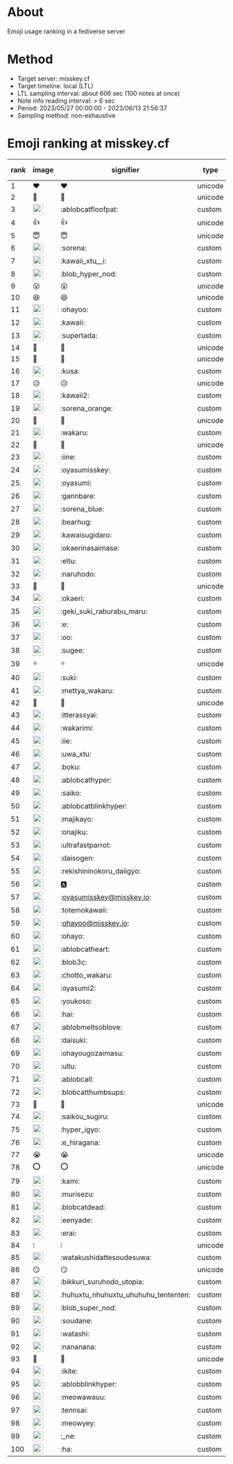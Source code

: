 # About
Emoji usage ranking in a fediverse server

# Method
- Target server: misskey.cf
- Target timeline: local (LTL)
- LTL sampling interval: about 606 sec (100 notes at once)
- Note info reading interval: > 6 sec
- Period: 2023/05/27 00:00:00 - 2023/06/13 21:56:37 
- Sampling method: non-exhaustive

# Emoji ranking at misskey.cf

|rank|image|signifier|type|frequency score|
|----|----|----|----|----|
|1|❤|❤|unicode|12797|
|2|🎉|🎉|unicode|10096|
|3|<img height="24" src="https://misskey.cf/emoji/ablobcatfloofpat.webp">|:ablobcatfloofpat:|custom|6626|
|4|👍|👍|unicode|4756|
|5|😇|😇|unicode|2888|
|6|<img height="24" src="https://misskey.cf/emoji/sorena.webp">|:sorena:|custom|2756|
|7|<img height="24" src="https://misskey.cf/emoji/kawaii_xtu__i.webp">|:kawaii_xtu__i:|custom|2134|
|8|<img height="24" src="https://misskey.cf/emoji/blob_hyper_nod.webp">|:blob_hyper_nod:|custom|2111|
|9|😮|😮|unicode|1734|
|10|😆|😆|unicode|1651|
|11|<img height="24" src="https://misskey.cf/emoji/ohayoo.webp">|:ohayoo:|custom|1533|
|12|<img height="24" src="https://misskey.cf/emoji/kawaii.webp">|:kawaii:|custom|1513|
|13|<img height="24" src="https://misskey.cf/emoji/supertada.webp">|:supertada:|custom|1426|
|14|🤔|🤔|unicode|1341|
|15|🙌|🙌|unicode|1248|
|16|<img height="24" src="https://misskey.cf/emoji/kusa.webp">|:kusa:|custom|1230|
|17|😥|😥|unicode|1141|
|18|<img height="24" src="https://misskey.cf/emoji/kawaii2.webp">|:kawaii2:|custom|1007|
|19|<img height="24" src="https://misskey.cf/emoji/sorena_orange.webp">|:sorena_orange:|custom|1003|
|20|🥺|🥺|unicode|915|
|21|<img height="24" src="https://misskey.cf/emoji/wakaru.webp">|:wakaru:|custom|882|
|22|💙|💙|unicode|814|
|23|<img height="24" src="https://misskey.cf/emoji/iine.webp">|:iine:|custom|723|
|24|<img height="24" src="https://misskey.cf/emoji/oyasumisskey.webp">|:oyasumisskey:|custom|720|
|25|<img height="24" src="https://misskey.cf/emoji/oyasumi.webp">|:oyasumi:|custom|717|
|26|<img height="24" src="https://misskey.cf/emoji/gannbare.webp">|:gannbare:|custom|696|
|27|<img height="24" src="https://misskey.cf/emoji/sorena_blue.webp">|:sorena_blue:|custom|672|
|28|<img height="24" src="https://misskey.cf/emoji/bearhug.webp">|:bearhug:|custom|639|
|29|<img height="24" src="https://misskey.cf/emoji/kawaisugidaro.webp">|:kawaisugidaro:|custom|627|
|30|<img height="24" src="https://misskey.cf/emoji/okaerinasaimase.webp">|:okaerinasaimase:|custom|621|
|31|<img height="24" src="https://misskey.cf/emoji/eltu.webp">|:eltu:|custom|577|
|32|<img height="24" src="https://misskey.cf/emoji/naruhodo.webp">|:naruhodo:|custom|566|
|33|🍮|🍮|unicode|549|
|34|<img height="24" src="https://misskey.cf/emoji/okaeri.webp">|:okaeri:|custom|531|
|35|<img height="24" src="https://misskey.cf/emoji/geki_suki_raburabu_maru.webp">|:geki_suki_raburabu_maru:|custom|523|
|36|<img height="24" src="https://misskey.cf/emoji/e.webp">|:e:|custom|502|
|37|<img height="24" src="https://misskey.cf/emoji/oo.webp">|:oo:|custom|485|
|38|<img height="24" src="https://misskey.cf/emoji/sugee.webp">|:sugee:|custom|481|
|39|⭐|⭐|unicode|478|
|40|<img height="24" src="https://misskey.cf/emoji/suki.webp">|:suki:|custom|476|
|41|<img height="24" src="https://misskey.cf/emoji/mettya_wakaru.webp">|:mettya_wakaru:|custom|472|
|42|🫶|🫶|unicode|469|
|43|<img height="24" src="https://misskey.cf/emoji/itterassyai.webp">|:itterassyai:|custom|443|
|44|<img height="24" src="https://misskey.cf/emoji/wakarimi.webp">|:wakarimi:|custom|443|
|45|<img height="24" src="https://misskey.cf/emoji/iie.webp">|:iie:|custom|438|
|46|<img height="24" src="https://misskey.cf/emoji/uwa_xtu.webp">|:uwa_xtu:|custom|437|
|47|<img height="24" src="https://misskey.cf/emoji/boku.webp">|:boku:|custom|418|
|48|<img height="24" src="https://misskey.cf/emoji/ablobcathyper.webp">|:ablobcathyper:|custom|415|
|49|<img height="24" src="https://misskey.cf/emoji/saiko.webp">|:saiko:|custom|412|
|50|<img height="24" src="https://misskey.cf/emoji/ablobcatblinkhyper.webp">|:ablobcatblinkhyper:|custom|409|
|51|<img height="24" src="https://misskey.cf/emoji/majikayo.webp">|:majikayo:|custom|408|
|52|<img height="24" src="https://misskey.cf/emoji/onajiku.webp">|:onajiku:|custom|399|
|53|<img height="24" src="https://misskey.cf/emoji/ultrafastparrot.webp">|:ultrafastparrot:|custom|391|
|54|<img height="24" src="https://misskey.cf/emoji/daisogen.webp">|:daisogen:|custom|388|
|55|<img height="24" src="https://misskey.cf/emoji/rekishininokoru_daiigyo.webp">|:rekishininokoru_daiigyo:|custom|372|
|56|<img height="24" src="https://misskey.cf/emoji/a.webp">|:a:|custom|370|
|57|<img height="24" src="https://misskey.cf/emoji/oyasumisskey.webp">|:oyasumisskey@misskey.io:|custom|366|
|58|<img height="24" src="https://misskey.cf/emoji/totemokawaii.webp">|:totemokawaii:|custom|364|
|59|<img height="24" src="https://misskey.cf/emoji/ohayoo.webp">|:ohayoo@misskey.io:|custom|357|
|60|<img height="24" src="https://misskey.cf/emoji/ohayo.webp">|:ohayo:|custom|352|
|61|<img height="24" src="https://misskey.cf/emoji/ablobcatheart.webp">|:ablobcatheart:|custom|349|
|62|<img height="24" src="https://misskey.cf/emoji/blob3c.webp">|:blob3c:|custom|346|
|63|<img height="24" src="https://misskey.cf/emoji/chotto_wakaru.webp">|:chotto_wakaru:|custom|335|
|64|<img height="24" src="https://misskey.cf/emoji/oyasumi2.webp">|:oyasumi2:|custom|334|
|65|<img height="24" src="https://misskey.cf/emoji/youkoso.webp">|:youkoso:|custom|318|
|66|<img height="24" src="https://misskey.cf/emoji/hai.webp">|:hai:|custom|310|
|67|<img height="24" src="https://misskey.cf/emoji/ablobmeltsoblove.webp">|:ablobmeltsoblove:|custom|306|
|68|<img height="24" src="https://misskey.cf/emoji/daisuki.webp">|:daisuki:|custom|302|
|69|<img height="24" src="https://misskey.cf/emoji/ohayougozaimasu.webp">|:ohayougozaimasu:|custom|295|
|70|<img height="24" src="https://misskey.cf/emoji/ultu.webp">|:ultu:|custom|285|
|71|<img height="24" src="https://misskey.cf/emoji/ablobcall.webp">|:ablobcall:|custom|281|
|72|<img height="24" src="https://misskey.cf/emoji/blobcatthumbsups.webp">|:blobcatthumbsups:|custom|275|
|73|💢|💢|unicode|271|
|74|<img height="24" src="https://misskey.cf/emoji/saikou_sugiru.webp">|:saikou_sugiru:|custom|267|
|75|<img height="24" src="https://misskey.cf/emoji/hyper_igyo.webp">|:hyper_igyo:|custom|264|
|76|<img height="24" src="https://misskey.cf/emoji/e_hiragana.webp">|:e_hiragana:|custom|260|
|77|😭|😭|unicode|243|
|78|⭕|⭕|unicode|236|
|79|<img height="24" src="https://misskey.cf/emoji/kami.webp">|:kami:|custom|228|
|80|<img height="24" src="https://misskey.cf/emoji/murisezu.webp">|:murisezu:|custom|227|
|81|<img height="24" src="https://misskey.cf/emoji/blobcatdead.webp">|:blobcatdead:|custom|225|
|82|<img height="24" src="https://misskey.cf/emoji/eenyade.webp">|:eenyade:|custom|224|
|83|<img height="24" src="https://misskey.cf/emoji/erai.webp">|:erai:|custom|222|
|84|❕|❕|unicode|217|
|85|<img height="24" src="https://misskey.cf/emoji/watakushidattesoudesuwa.webp">|:watakushidattesoudesuwa:|custom|208|
|86|😏|😏|unicode|207|
|87|<img height="24" src="https://misskey.cf/emoji/bikkuri_suruhodo_utopia.webp">|:bikkuri_suruhodo_utopia:|custom|207|
|88|<img height="24" src="https://misskey.cf/emoji/huhuxtu_nhuhuxtu_uhuhuhu_tententen.webp">|:huhuxtu_nhuhuxtu_uhuhuhu_tententen:|custom|205|
|89|<img height="24" src="https://misskey.cf/emoji/blob_super_nod.webp">|:blob_super_nod:|custom|201|
|90|<img height="24" src="https://misskey.cf/emoji/soudane.webp">|:soudane:|custom|200|
|91|<img height="24" src="https://misskey.cf/emoji/watashi.webp">|:watashi:|custom|200|
|92|<img height="24" src="https://misskey.cf/emoji/nananana.webp">|:nananana:|custom|199|
|93|🍚|🍚|unicode|199|
|94|<img height="24" src="https://misskey.cf/emoji/ikite.webp">|:ikite:|custom|199|
|95|<img height="24" src="https://misskey.cf/emoji/ablobblinkhyper.webp">|:ablobblinkhyper:|custom|199|
|96|<img height="24" src="https://misskey.cf/emoji/meowawauu.webp">|:meowawauu:|custom|196|
|97|<img height="24" src="https://misskey.cf/emoji/tennsai.webp">|:tennsai:|custom|191|
|98|<img height="24" src="https://misskey.cf/emoji/meowyey.webp">|:meowyey:|custom|184|
|99|<img height="24" src="https://misskey.cf/emoji/_ne.webp">|:_ne:|custom|179|
|100|<img height="24" src="https://misskey.cf/emoji/ha.webp">|:ha:|custom|179|
